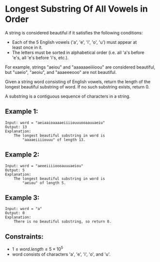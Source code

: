 # Longest Substring Of All Vowels in Order

A string is considered beautiful if it satisfies the following conditions:

* Each of the 5 English vowels ('a', 'e', 'i', 'o', 'u') must appear at  
    least once in it.
* The letters must be sorted in alphabetical order (i.e. all 'a's before  
    'e's, all 'e's before 'i's, etc.).

For example, strings "aeiou" and "aaaaaaeiiiioou" are considered beautiful,  
but "uaeio", "aeoiu", and "aaaeeeooo" are not beautiful.

Given a string word consisting of English vowels, return the length of the  
longest beautiful substring of word. If no such substring exists, return 0.

A substring is a contiguous sequence of characters in a string.

 

## Example 1:

    Input: word = "aeiaaioaaaaeiiiiouuuooaauuaeiu"
    Output: 13
    Explanation: 
        The longest beautiful substring in word is 
            "aaaaeiiiiouuu" of length 13.

## Example 2:

    Input: word = "aeeeiiiioooauuuaeiou"
    Output: 5
    Explanation: 
        The longest beautiful substring in word is 
            "aeiou" of length 5.

## Example 3:

    Input: word = "a"
    Output: 0
    Explanation: 
        There is no beautiful substring, so return 0.

 

## Constraints:

* $1 \le word.length \le 5 \times 10^5$
* word consists of characters 'a', 'e', 'i', 'o', and 'u'.

